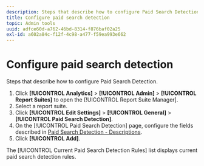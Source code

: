 ```yaml
---
description: Steps that describe how to configure Paid Search Detection.
title: Configure paid search detection
topic: Admin tools
uuid: adfce60d-a762-46bd-8314-f876baf02a25
exl-id: a602a84c-f12f-4c98-a477-f59ea993e662
---
```

# Configure paid search detection

Steps that describe how to configure Paid Search Detection.

1. Click **[!UICONTROL Analytics]** > **[!UICONTROL Admin]** > **[!UICONTROL Report Suites]** to open the [!UICONTROL Report Suite Manager].
1. Select a report suite.
1. Click **[!UICONTROL Edit Settings]** > **[!UICONTROL General]** > **[!UICONTROL Paid Search Detection]**.
1. On the [!UICONTROL Paid Search Detection] page, configure the fields described in [Paid Search Detection - Descriptions](/help/admin/admin/paid-search-detection/paid-search-detection.md#section_0C2CFA0AF77B47098BE37CB024665D0D).
1. Click **[!UICONTROL Add]**.

The [!UICONTROL Current Paid Search Detection Rules] list displays current paid search detection rules.
